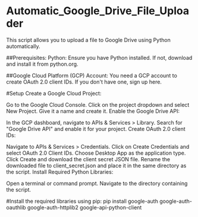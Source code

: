 # Automatic_Google_Drive_File_Uploader
This script allows you to upload a file to Google Drive using Python automatically.

##Prerequisites:
Python: Ensure you have Python installed. If not, download and install it from python.org.

##Google Cloud Platform (GCP) Account: You need a GCP account to create OAuth 2.0 client IDs. If you don't have one, sign up here.

#Setup
Create a Google Cloud Project:

Go to the Google Cloud Console.
Click on the project dropdown and select New Project.
Give it a name and create it.
Enable the Google Drive API:

In the GCP dashboard, navigate to APIs & Services > Library.
Search for "Google Drive API" and enable it for your project.
Create OAuth 2.0 client IDs:

Navigate to APIs & Services > Credentials.
Click on Create Credentials and select OAuth 2.0 Client IDs.
Choose Desktop App as the application type.
Click Create and download the client secret JSON file.
Rename the downloaded file to client_secret.json and place it in the same directory as the script.
Install Required Python Libraries:

Open a terminal or command prompt.
Navigate to the directory containing the script.

#Install the required libraries using pip:
pip install google-auth google-auth-oauthlib google-auth-httplib2 google-api-python-client

